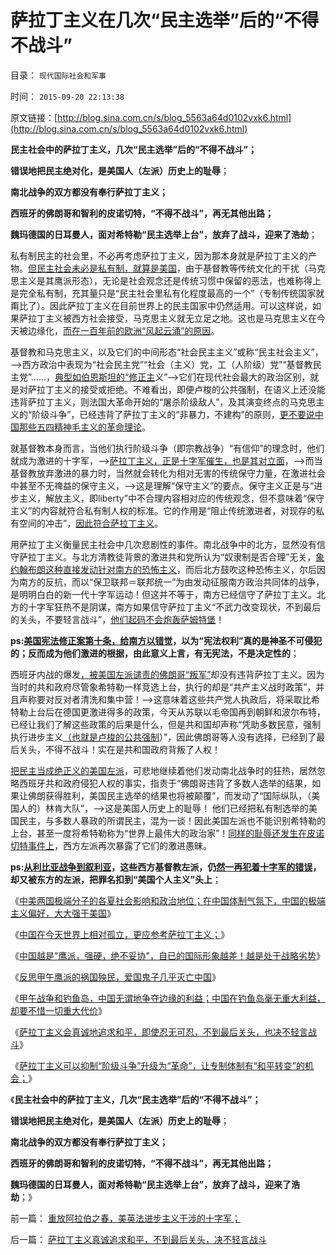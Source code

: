 # 萨拉丁主义在几次“民主选举”后的“不得不战斗”

目录： `现代国际社会和军事` 

时间： `2015-09-20 22:13:38` 

原文链接：[http://blog.sina.com.cn/s/blog_5563a64d0102vxk6.html](http://blog.sina.com.cn/s/blog_5563a64d0102vxk6.html)

**民主社会中的萨拉丁主义，几次“民主选举”后的“不得不战斗”；**

**错误地把民主绝对化，是美国人（左派）历史上的耻辱**；

**南北战争的双方都没有奉行萨拉丁主义；**

**西班牙的佛朗哥和智利的皮诺切特，“不得不战斗”，再无其他出路；**

**魏玛德国的日耳曼人，面对希特勒“民主选举上台”，放弃了战斗，迎来了浩劫**；

私有制民主的社会里，不必再考虑萨拉丁主义，因为那本身就是萨拉丁主义的产物。[但民主社会未必是私有制，就算是美国](../../../2011/10/5/美国“富人的民主”还是“穷人的民主”？.md)，由于基督教等传统文化的干扰（马克思主义是其鹰派形态），无论是社会观念还是传统习惯中保留的恶法，也难称得上是完全私有制，充其量只是“民主社会里私有化程度最高的一个”（专制传统国家就甭比了）。因此萨拉丁主义在目前世界上的民主国家中仍然适用。可以这样说，如果萨拉丁主义被西方社会接受，马克思主义就无立足之地。这也是马克思主义在今天被边缘化，[而在一百年前的欧洲“风起云涌”的原因](../../../2011/3/23/西方传统文化的愚昧落后.md)。

基督教和马克思主义，以及它们的中间形态“社会民主主义”或称“民主社会主义”，——>西方政治中表现为“社会民主党”“社会（主义）党，工（人阶级）党”“基督教民主党”……，[典型如伯恩斯坦的“修正主](../../../2012/5/6/有极左的国家，没有极左的领导人；.md)义”——>它们在现代社会最大的政治区别，就是对萨拉丁主义的接受或拒绝。不难看出，即便卢梭的公共强制，在语义上还没能违背萨拉丁主义，则法国大革命开始的“屠杀阶级敌人”，及其演变终点的马克思主义的“阶级斗争”，已经违背了萨拉丁主义的“非暴力，不建构”的原则，[更不要说中国那些五四精神毛主义的革命理论](../../../2012/2/9/土左和洋右的五四精神和民粹冲击波的革命.md)。

就基督教本身而言，当他们执行阶级斗争（即宗教战争）“有信仰”的理念时，他们就成为激进的十字军，——>[萨拉丁主义，正是十字军催生，也是其对立面](../../../2015/9/10/萨拉丁主义的普世价值，特别值得中国人参详；.md)，——>而当基督教放弃激进的暴力时，当然就会转化为相对无害的传统保守力量，在激进社会中甚至不无禆益的保守主义，——>这是理解“保守主义”的要点。保守主义正是与“进步主义，解放主义，即liberty”中不合理内容相对应的传统观念，但不意味着“保守主义”的内容就符合私有制人权的标准。它的作用是“阻止传统激进者，对现存的私有空间的冲击”，[因此符合萨拉丁主义](../../../2015/9/9/萨拉丁主义，《天国王朝》中宣扬的普世价值观.md)。

用萨拉丁主义衡量民主社会中几次悲剧性的事件。南北战争中的北方，显然没有信守萨拉丁主义。与北方清教徒背景的激进共和党所认为“奴隶制是否合理”无关，[象约翰布朗这种直接发动针对南方的恐怖主义](../../../2011/7/9/战犯约翰.布朗的灵魂在地狱里腐烂!.md)，而后北方鼓吹这种恐怖主义，尔后因为南方的反抗，而以“保卫联邦＝联邦统一”为由发动征服南方政治共同体的战争，
是明明白白的新一代十字军运动！但这并不等于，南方已经信守了萨拉丁主义。北方的十字军狂热不是阴谋，南方如果信守萨拉丁主义“不武力改变现状，不到最后的关头，不要轻言战斗”，[他们起码不会炮轰萨姆特堡](../../../2011/7/16/南北战争：政治的本质,民主的本质,都是妥协.md)！

**ps:[美国宪法修正案第十条，给南方以错觉](../../../2015/4/9/邹忌定律中的约翰.亚当斯的“专制，独裁”.md)，以为“宪法权利”真的是神圣不可侵犯的；反而成为他们激进的根据，由此意义上言，有无宪法，不是决定性的**；

西班牙内战的爆发[，被美国左派谴责的佛朗哥“叛军”](../../../2011/3/13/意大利爱国主义和西班牙佛朗哥.md)却没有违背萨拉丁主义。因为当时的共和政府尽管象希特勒一样竞选上台，执行的却是“共产主义战时政策”，并且声称要对反对者清洗和集中营！——>这意味着这些共产党人执政后，将采取比希特勒上台后在德国更激进得多的政策，今天从苏联以毛帝国再到朝鲜和波尔布特，已经让我们了解这些政策的后果是什么，但是共和国却声称“凭助多数民意，强制执行进步主义[（也就是卢梭的公共强制](../../../2012/11/26/民主约法公共约束与卢梭极权主义的公共强制的区别和表现.md)）”，因此佛朗哥等人没有选择，已经到了最后关头，不得不战斗！实在是共和国政府背叛了人权！

[把民主当成绝正义的美国左派](../../../2011/3/23/基督教不是人权的标准；美国不是民主的权威.md)，可悲地继续着他们发动南北战争时的狂热，居然忽略西班牙共和政府侵犯人权的事实，指责于“佛朗哥违背了多数人选举的结果，如果让佛朗获得胜利，美国民主选举的结果也将被颠覆”，而发动了“国际纵队，（美国人的）林肯大队”，——>这是美国人历史上的耻辱！
他们已经把私有制选举的美国民主，与多数人暴政的所谓民主，混为一谈！因此美国左派也不能识别希特勒的上台，甚至一度将希特勒称为“世界上最伟大的政治家”！[同样的耻辱还发生在皮诺切特事件上](../../../2012/2/17/革命是害怕被澄清的暴力建构，皮诺切特和阿连德.md)，西方左派再次暴露了它们的激进愚昧。

**ps:[从利比亚战争到叙利亚](../../../2012/2/16/中国否决叙利亚决议，符合普世的个体价值观.md)，这些西方基督教左派，仍[然一再犯着十字军的错误](../../../2015/9/8/《天国王朝》的历史故事，萨拉丁主义的普世价值.md)，却又被东方的左派，把罪名扣到“美国个人主义”头上**；

《[中美两国极端分子的各夏社会影响和政治地位；在中国体制气氛下，中国的极端主义偏好，大大强于美国](../../../2015/9/13/中美两国极端分子的各自社会影响和政治地位；.md)》

《[中国在今天世界上相对孤立，更应参考萨拉丁主义；](../../../2015/9/14/中国在世界上相对孤立，更应参考萨拉丁主义；.md)》

《[中国越是"鹰派，强硬，绝不妥协"，自已的国际形象越差！越是处于战略劣势](../../../2015/9/15/中国只能通过萨拉丁主义，与世界和平互利.md)》

《[反思甲午鹰派的祸国殃民，爱国鬼子几乎灭亡中国](../../../2015/9/16/反思甲午，中国鹰派几乎灭亡了中国.md)》

《[甲午战争和钓鱼岛，中国无谓地争夺边缘的利益；中国在钓鱼岛毫无重大利益，却要不惜一切重大代价](../../../2015/9/17/甲午战争和钓鱼岛，中国争夺边缘利益，还不惜一切代价！.md)》

《[萨拉丁主义会真诚地追求和平，即使忍无可忍，不到最后关头，也决不轻言战斗](../../../2015/9/18/萨拉丁主义真诚追求和平，不到最后关头，决不轻言战斗.md)》

《[萨拉丁主义可以抑制“阶级斗争”升级为“革命”，让专制体制有“和平转变”的机会；](../../../2015/9/19/萨拉丁主义抑制“人民内部矛盾”升级为“阶级斗争”.md)》

《**民主社会中的萨拉丁主义，几次“民主选举”后的“不得不战斗”；**

**错误地把民主绝对化，是美国人（左派）历史上的耻辱**；

**南北战争的双方都没有奉行萨拉丁主义；**

**西班牙的佛朗哥和智利的皮诺切特，“不得不战斗”，再无其他出路；**

**魏玛德国的日耳曼人，面对希特勒“民主选举上台”，放弃了战斗，迎来了浩劫**；》

前一篇： [重放阿拉伯之春，美英法进步主义干涉的十字军；](../../../2015/9/28/重放阿拉伯之春，美英法进步主义干涉的十字军；.md)

后一篇： [萨拉丁主义真诚追求和平，不到最后关头，决不轻言战斗](../../../2015/9/18/萨拉丁主义真诚追求和平，不到最后关头，决不轻言战斗.md)


